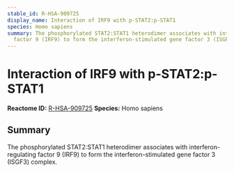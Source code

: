 ```yaml
---
stable_id: R-HSA-909725
display_name: Interaction of IRF9 with p-STAT2:p-STAT1
species: Homo sapiens
summary: The phosphorylated STAT2:STAT1 heterodimer associates with interferon-regulating
  factor 9 (IRF9) to form the interferon-stimulated gene factor 3 (ISGF3) complex.
---
```


# Interaction of IRF9 with p-STAT2:p-STAT1
**Reactome ID:** [R-HSA-909725](https://reactome.org/content/detail/R-HSA-909725)
**Species:** Homo sapiens

## Summary

The phosphorylated STAT2:STAT1 heterodimer associates with interferon-regulating factor 9 (IRF9) to form the interferon-stimulated gene factor 3 (ISGF3) complex.
